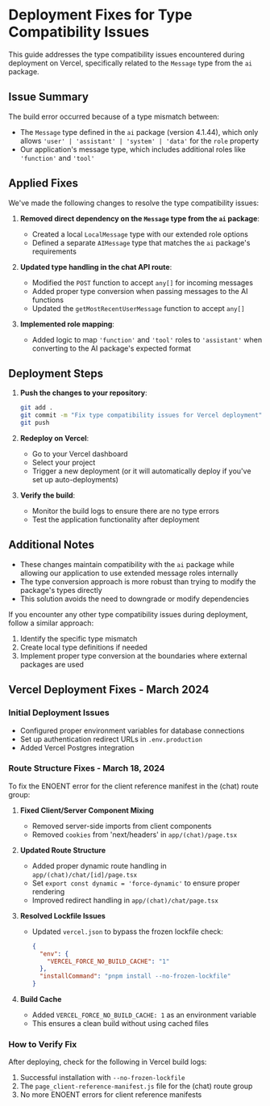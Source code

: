 # Deployment Fixes for Type Compatibility Issues

This guide addresses the type compatibility issues encountered during deployment on Vercel, specifically related to the `Message` type from the `ai` package.

## Issue Summary

The build error occurred because of a type mismatch between:
- The `Message` type defined in the `ai` package (version 4.1.44), which only allows `'user' | 'assistant' | 'system' | 'data'` for the `role` property
- Our application's message type, which includes additional roles like `'function'` and `'tool'`

## Applied Fixes

We've made the following changes to resolve the type compatibility issues:

1. **Removed direct dependency on the `Message` type from the `ai` package**:
   - Created a local `LocalMessage` type with our extended role options
   - Defined a separate `AIMessage` type that matches the `ai` package's requirements

2. **Updated type handling in the chat API route**:
   - Modified the `POST` function to accept `any[]` for incoming messages
   - Added proper type conversion when passing messages to the AI functions
   - Updated the `getMostRecentUserMessage` function to accept `any[]`

3. **Implemented role mapping**:
   - Added logic to map `'function'` and `'tool'` roles to `'assistant'` when converting to the AI package's expected format

## Deployment Steps

1. **Push the changes to your repository**:
   ```bash
   git add .
   git commit -m "Fix type compatibility issues for Vercel deployment"
   git push
   ```

2. **Redeploy on Vercel**:
   - Go to your Vercel dashboard
   - Select your project
   - Trigger a new deployment (or it will automatically deploy if you've set up auto-deployments)

3. **Verify the build**:
   - Monitor the build logs to ensure there are no type errors
   - Test the application functionality after deployment

## Additional Notes

- These changes maintain compatibility with the `ai` package while allowing our application to use extended message roles internally
- The type conversion approach is more robust than trying to modify the package's types directly
- This solution avoids the need to downgrade or modify dependencies

If you encounter any other type compatibility issues during deployment, follow a similar approach:
1. Identify the specific type mismatch
2. Create local type definitions if needed
3. Implement proper type conversion at the boundaries where external packages are used

## Vercel Deployment Fixes - March 2024

### Initial Deployment Issues
- Configured proper environment variables for database connections
- Set up authentication redirect URLs in `.env.production`
- Added Vercel Postgres integration

### Route Structure Fixes - March 18, 2024
To fix the ENOENT error for the client reference manifest in the (chat) route group:

1. **Fixed Client/Server Component Mixing**
   - Removed server-side imports from client components
   - Removed `cookies` from 'next/headers' in `app/(chat)/page.tsx`

2. **Updated Route Structure**
   - Added proper dynamic route handling in `app/(chat)/chat/[id]/page.tsx`
   - Set `export const dynamic = 'force-dynamic'` to ensure proper rendering
   - Improved redirect handling in `app/(chat)/chat/page.tsx`

3. **Resolved Lockfile Issues**
   - Updated `vercel.json` to bypass the frozen lockfile check:
     ```json
     {
       "env": {
         "VERCEL_FORCE_NO_BUILD_CACHE": "1"
       },
       "installCommand": "pnpm install --no-frozen-lockfile"
     }
     ```

4. **Build Cache**
   - Added `VERCEL_FORCE_NO_BUILD_CACHE: 1` as an environment variable
   - This ensures a clean build without using cached files

### How to Verify Fix
After deploying, check for the following in Vercel build logs:
1. Successful installation with `--no-frozen-lockfile`
2. The `page_client-reference-manifest.js` file for the (chat) route group
3. No more ENOENT errors for client reference manifests 